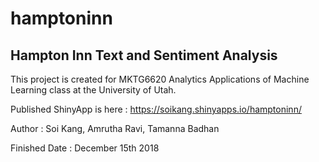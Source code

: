 # hamptoninn
## Hampton Inn Text and Sentiment Analysis 

This project is created for MKTG6620 Analytics Applications of Machine Learning class at the University of Utah.

Published ShinyApp is here : https://soikang.shinyapps.io/hamptoninn/

Author : Soi Kang, Amrutha Ravi, Tamanna Badhan

Finished Date : December 15th 2018
